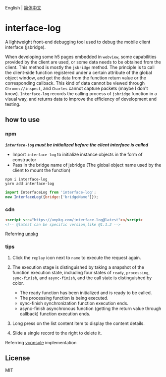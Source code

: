 English | [简体中文](./README_CN.md)

# interface-log
A lightweight front-end debugging tool used to debug the mobile client interface (jsbridge).

When developing some h5 pages embedded in `webview`, some capabilities provided by the client are used, or some data needs to be obtained from the client. This method is mostly the `jsbridge` method. The principle is to call the client-side function registered under a certain attribute of the global object window, and get the data from the function return value or the corresponding callback. This kind of data cannot be viewed through `Chrome://inspect`, and `Charles` cannot capture packets (maybe I don't know). `Interface-log` records the calling process of `jsbridge` function in a visual way, and returns data to improve the efficiency of development and testing.
## how to use 
### npm
***`interface-log` must be initialized before the client interface is called***
+ Import `interface-log` to initialize instance objects in the form of constructor
+ Pass in the bridge name of jsbridge (The global object name used by the client to mount the function)

```shell
npm i interface-log
yarn add interface-log
```
```javascript
import InterfaceLog from 'interface-log';
new InterfaceLog({bridge:['bridgeName']});

```

### cdn
```html
<script src="https://unpkg.com/interface-log@latest"></script>
<!-- @latest can be specific version,like @1.1.2 -->
```
Referring [unpkg](https://unpkg.com)

### tips
1. Click the `replay` icon next to `name` to execute the request again.
2. The execution stage is distinguished by taking a snapshot of the function execution state, including four states of `ready`, `processing`, `sync-finish`, and `async-finish`, and the call state is distinguished by color.
   + The ready function has been initialized and is ready to be called.
   + The processing function is being executed.
   + sync-finish synchronization function execution ends.
   + async-finish asynchronous function (getting the return value through callback) function execution ends.

3. Long press on the list content item to display the content details.

4. Slide a single record to the right to delete it.

Referring [vconsole](https://github.com/Tencent/vConsole) implementation

## License
MIT